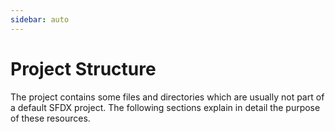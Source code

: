 ```yaml
---
sidebar: auto
---
```


# Project Structure

The project contains some files and directories which are usually not part of a default SFDX project. The following sections explain in detail the purpose of these resources.
